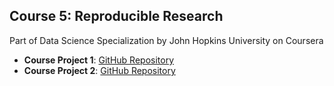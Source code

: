 ## Course 5: Reproducible Research
Part of Data Science Specialization by John Hopkins University on Coursera

* <b>Course Project 1</b>: <a href="https://github.com/xujiachang1024/ReproducibleResearch_Project1">GitHub Repository</a>
* <b>Course Project 2</b>: <a href="https://github.com/xujiachang1024/ReproducibleResearch_Project2">GitHub Repository</a>